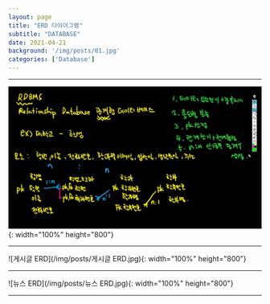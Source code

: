 ```yaml
---
layout: page
title: "ERD 다이어그램"
subtitle: "DATABASE"
date: 2021-04-21
background: '/img/posts/01.jpg'
categories: ['Database']
---
```


-----

![RDBMS](/img/posts/RDBMS.jpg){: width="100%" height="800"}

-----

![게시글 ERD](/img/posts/게시글 ERD.jpg){: width="100%" height="800"}

-----

![뉴스 ERD](/img/posts/뉴스 ERD.jpg){: width="100%" height="800"}

-----

